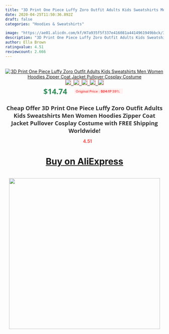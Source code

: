 ```yaml
---
title: "3D Print One Piece Luffy Zoro Outfit Adults Kids Sweatshirts Men Women Hoodies Zipper Coat Jacket Pullover Cosplay Costume"
date: 2020-04-25T11:50:36.892Z
draft: false
categories: "Hoodies & Sweatshirts"

image: "https://ae01.alicdn.com/kf/H7a935f5f337e416081a4414961949bbck/3D-Print-One-Piece-Luffy-Zoro-Outfit-Adults-Kids-Sweatshirts-Men-Women-Hoodies-Zipper-Coat-Jacket.jpg"
description: "3D Print One Piece Luffy Zoro Outfit Adults Kids Sweatshirts Men Women Hoodies Zipper Coat Jacket Pullover Cosplay Costume"
author: Ella Brown
ratingvalue: 4.51
reviewcount: 2.666
---
```

<br>
<div style="text-align: center;">
<a href="https://s.click.aliexpress.com/e/_9HzyBx" target="_blank" rel="nofollow noopener noreferrer"><img alt="3D Print One Piece Luffy Zoro Outfit Adults Kids Sweatshirts Men Women Hoodies Zipper Coat Jacket Pullover Cosplay Costume" class="magnifier-image" src="https://ae01.alicdn.com/kf/H7a935f5f337e416081a4414961949bbck/3D-Print-One-Piece-Luffy-Zoro-Outfit-Adults-Kids-Sweatshirts-Men-Women-Hoodies-Zipper-Coat-Jacket.jpg_640x640.jpg">
<br>
<img style="border:1px solid salmon" src="https://ae01.alicdn.com/kf/H7a935f5f337e416081a4414961949bbck/3D-Print-One-Piece-Luffy-Zoro-Outfit-Adults-Kids-Sweatshirts-Men-Women-Hoodies-Zipper-Coat-Jacket.jpg_120x120.jpg">&nbsp;&nbsp;<img style="border:1px solid salmon" src="https://ae01.alicdn.com/kf/H1f2ed929350749388d061a391ac60b35E/3D-Print-One-Piece-Luffy-Zoro-Outfit-Adults-Kids-Sweatshirts-Men-Women-Hoodies-Zipper-Coat-Jacket.jpg_120x120.jpg">&nbsp;&nbsp;<img style="border:1px solid salmon" src="https://ae01.alicdn.com/kf/Ha5a5f5dc69d848ad9260ae1344cd0eafy/3D-Print-One-Piece-Luffy-Zoro-Outfit-Adults-Kids-Sweatshirts-Men-Women-Hoodies-Zipper-Coat-Jacket.jpg_120x120.jpg">&nbsp;&nbsp;<img style="border:1px solid salmon" src="https://ae01.alicdn.com/kf/Hf91fb9b4688c4b3abdfff294f2dac5f0j/3D-Print-One-Piece-Luffy-Zoro-Outfit-Adults-Kids-Sweatshirts-Men-Women-Hoodies-Zipper-Coat-Jacket.jpg_120x120.jpg">&nbsp;&nbsp;<img style="border:1px solid salmon" src="https://ae01.alicdn.com/kf/Hab2f30b5a1cc4003a0eb25be523cd9caq/3D-Print-One-Piece-Luffy-Zoro-Outfit-Adults-Kids-Sweatshirts-Men-Women-Hoodies-Zipper-Coat-Jacket.jpg_120x120.jpg"></a></div><br0>
<div style="text-align: center;"><span style="background-color: white; border: 0px; box-sizing: border-box; color: seagreen; display: inline-block; font-family: &quot;open sans&quot; , &quot;arial&quot; , &quot;helvetica&quot; , sans-serif , &quot;heiti&quot;; font-size: 24px; font-stretch: inherit; font-weight: 700; line-height: inherit; margin: 0px 10px 0px 0px; padding: 0px; vertical-align: middle;">$14.74 </span>
<span style="background: rgb(255 , 241 , 241); border-radius: 3px; border: 0px; box-sizing: border-box; color: #ff4747; display: inline-block; font-family: inherit; font-size: 12px; font-stretch: inherit; font-style: inherit; font-variant: inherit; font-weight: 600; line-height: inherit; margin: 0px; padding: 2px 5px; transform: scale(0.9); vertical-align: middle;">Original Price : <b style="text-decoration: line-through;">$24.17 </b> 39%&nbsp;&nbsp;</span></div>
<h1 style="color: #333333; display: inline-block; font-family: &quot;open sans&quot; , &quot;arial&quot; , &quot;helvetica&quot; , sans-serif , &quot;heiti&quot;; font-size: 18px; font-stretch: inherit; font-weight: 700; text-align: center;">Cheap Offer 3D Print One Piece Luffy Zoro Outfit Adults Kids Sweatshirts Men Women Hoodies Zipper Coat Jacket Pullover Cosplay Costume with FREE Shipping Worldwide!</h1>
<div style="color: #ff4747; text-align: center;">
<img src="https://4.bp.blogspot.com/-M0ZcTcb-5uY/XleCXlxnR4I/AAAAAAAAAEc/OrjgMkXV1oMQFaCRZj5HQwOCBcu3w1FegCPcBGAYYCw/s1600/star.png" style="height: 15px;">&nbsp;<b>4.51</b></div>
<div class="button_cont" align="center"><a class="buynow_a" href="https://s.click.aliexpress.com/e/_9HzyBx" target="_blank" rel="nofollow noopener noreferrer"><H1>Buy on AliExpress</H1></a></div><br>
<div class="separator" style="clear: both; text-align: center;">
<img src="https://lh3.googleusercontent.com/-pTy5HemUv9M/XlePHvY0dAI/AAAAAAAAAE4/0nX5iRUoIWY8eMW9Dpxeirr157OZliDIgCLcBGAsYHQ/s1600/badge.gif" width="480">
</div>
